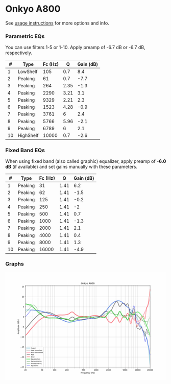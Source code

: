 # Onkyo A800
See [usage instructions](https://github.com/jaakkopasanen/AutoEq#usage) for more options and info.

### Parametric EQs
You can use filters 1-5 or 1-10. Apply preamp of -6.7 dB or -6.7 dB, respectively.

|   # | Type      |   Fc (Hz) |    Q |   Gain (dB) |
|-----|-----------|-----------|------|-------------|
|   1 | LowShelf  |       105 | 0.7  |         8.4 |
|   2 | Peaking   |        61 | 0.7  |        -7.7 |
|   3 | Peaking   |       264 | 2.35 |        -1.3 |
|   4 | Peaking   |      2290 | 3.21 |         3.1 |
|   5 | Peaking   |      9329 | 2.21 |         2.3 |
|   6 | Peaking   |      1523 | 4.28 |        -0.9 |
|   7 | Peaking   |      3761 | 6    |         2.4 |
|   8 | Peaking   |      5766 | 5.96 |        -2.1 |
|   9 | Peaking   |      6789 | 6    |         2.1 |
|  10 | HighShelf |     10000 | 0.7  |        -2.6 |

### Fixed Band EQs
When using fixed band (also called graphic) equalizer, apply preamp of **-6.0 dB** (if available) and set gains manually with these parameters.

|   # | Type    |   Fc (Hz) |    Q |   Gain (dB) |
|-----|---------|-----------|------|-------------|
|   1 | Peaking |        31 | 1.41 |         6.2 |
|   2 | Peaking |        62 | 1.41 |        -1.5 |
|   3 | Peaking |       125 | 1.41 |        -0.2 |
|   4 | Peaking |       250 | 1.41 |        -2   |
|   5 | Peaking |       500 | 1.41 |         0.7 |
|   6 | Peaking |      1000 | 1.41 |        -1.3 |
|   7 | Peaking |      2000 | 1.41 |         2.1 |
|   8 | Peaking |      4000 | 1.41 |         0.4 |
|   9 | Peaking |      8000 | 1.41 |         1.3 |
|  10 | Peaking |     16000 | 1.41 |        -4.9 |

### Graphs
![](./Onkyo%20A800.png)
